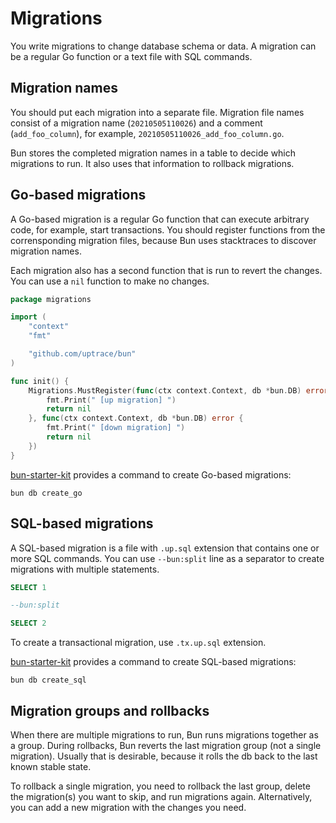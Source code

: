 # Migrations

You write migrations to change database schema or data. A migration can be a regular Go function or
a text file with SQL commands.

## Migration names

You should put each migration into a separate file. Migration file names consist of a migration name
(`20210505110026`) and a comment (`add_foo_column`), for example,
`20210505110026_add_foo_column.go`.

Bun stores the completed migration names in a table to decide which migrations to run. It also uses
that information to rollback migrations.

## Go-based migrations

A Go-based migration is a regular Go function that can execute arbitrary code, for example, start
transactions. You should register functions from the corrensponding migration files, because Bun
uses stacktraces to discover migration names.

Each migration also has a second function that is run to revert the changes. You can use a `nil`
function to make no changes.

```go
package migrations

import (
	"context"
	"fmt"

	"github.com/uptrace/bun"
)

func init() {
	Migrations.MustRegister(func(ctx context.Context, db *bun.DB) error {
		fmt.Print(" [up migration] ")
		return nil
	}, func(ctx context.Context, db *bun.DB) error {
		fmt.Print(" [down migration] ")
		return nil
	})
}
```

[bun-starter-kit](starter-kit.md) provides a command to create Go-based migrations:

```shell
bun db create_go
```

## SQL-based migrations

A SQL-based migration is a file with `.up.sql` extension that contains one or more SQL commands. You
can use `--bun:split` line as a separator to create migrations with multiple statements.

```sql
SELECT 1

--bun:split

SELECT 2
```

To create a transactional migration, use `.tx.up.sql` extension.

[bun-starter-kit](starter-kit.md) provides a command to create SQL-based migrations:

```shell
bun db create_sql
```

## Migration groups and rollbacks

When there are multiple migrations to run, Bun runs migrations together as a group. During
rollbacks, Bun reverts the last migration group (not a single migration). Usually that is desirable,
because it rolls the db back to the last known stable state.

To rollback a single migration, you need to rollback the last group, delete the migration(s) you
want to skip, and run migrations again. Alternatively, you can add a new migration with the changes
you need.
